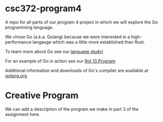 # csc372-program4
A repo for all parts of our program 4 project in which we will explore the Go programming language.

We chose Go (a.k.a. Golang) because we were interested in a high-performance langauge which was a little more established than Rust.

To learn more about Go see our [language study!](language_study.md)

For an example of Go in action see our [Rot 13 Program](ROT13.go)

Additional information and downloads of Go's compiler are available at [golang.org](golang.org)

# Creative Program
We can add a description of the program we make in part 3 of the assignment here.
